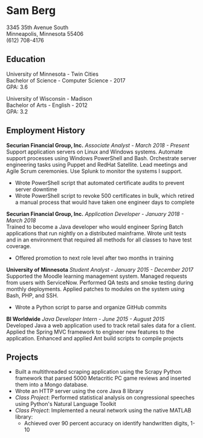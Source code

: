 # **Sam Berg**
3345 35th Avenue South<br>
Minneapolis, Minnesota 55406<br>
(612) 708-4176


## Education
University of Minnesota - Twin Cities<br>
Bachelor of Science - Computer Science - 2017<br>
GPA: 3.6

University of Wisconsin - Madison<br>
Bachelor of Arts - English - 2012<br>
GPA: 3.2<br>


## Employment History

**Securian Financial Group, Inc.**
*Associate Analyst - March 2018 - Present*
<br>
Support application servers on Linux and Windows systems. Automate support
processes using Windows PowerShell and Bash. Orchestrate server engineering
tasks using Puppet and RedHat Satellite. Lead meetings and Agile Scrum
ceremonies. Use Splunk to monitor the systems I support.
- Wrote PowerShell script that automated certificate audits to prevent server
	downtime
- Wrote PowerShell script to revoke 500 certificates in bulk, which retired a manual
	process that would have taken one engineer days to complete


**Securian Financial Group, Inc.**
*Application Developer - January 2018 - March 2018*
<br>
Trained to become a Java developer who would engineer Spring Batch applications
that run nightly on a distributed mainframe. Wrote unit tests and in an
environment that required all methods for all classes to have test coverage.
- Offered promotion to next role level after two months in  training

**University of Minnesota**
*Student Analyst - January 2015 - December 2017*
<br>
Supported the Moodle learning management system. Managed requests from users
with ServiceNow. Performed QA tests and smoke testing during monthly
deployments. Applied patches to modules on the system using Bash, PHP, and SSH.   
- Wrote a Python script to parse and organize GitHub commits

**BI Worldwide**
*Java Developer Intern - June 2015 - August 2015*
<br>
Developed Java a web application used to track retail sales data for a client.
Applied the Spring MVC framework to engineer new features to the application.
Enhanced and applied Ant build scripts to compile projects

## Projects
- Built a multithreaded scraping application using the Scrapy Python framework
	that parsed 5000 Metacritic PC game reviews and inserted them into a Mongo
	database.
- Wrote an HTTP server using the core Java 8 library
- *Class Project*: Performed statistical analysis on congressional speeches using
	Python's Natural Language Toolkit
- *Class Project*: Implemented a neural network using the native MATLAB library:
	- Achieved over 90 percent accuracy on identify handwritten digits, 1-10

